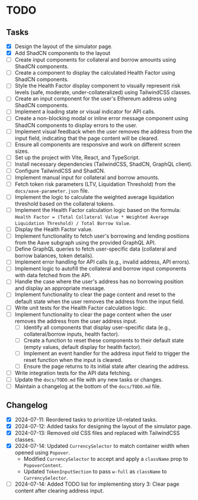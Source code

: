 # TODO

## Tasks

- [x] Design the layout of the simulator page.
- [x] Add ShadCN components to the layout
- [ ] Create input components for collateral and borrow amounts using ShadCN components.
- [ ] Create a component to display the calculated Health Factor using ShadCN components.
- [ ] Style the Health Factor display component to visually represent risk levels (safe, moderate, under-collateralized) using TailwindCSS classes.
- [ ] Create an input component for the user's Ethereum address using ShadCN components.
- [ ] Implement a loading state or visual indicator for API calls.
- [ ] Create a non-blocking modal or inline error message component using ShadCN components to display errors to the user.
- [ ] Implement visual feedback when the user removes the address from the input field, indicating that the page content will be cleared.
- [ ] Ensure all components are responsive and work on different screen sizes.
- [ ] Set up the project with Vite, React, and TypeScript.
- [ ] Install necessary dependencies (TailwindCSS, ShadCN, GraphQL client).
- [ ] Configure TailwindCSS and ShadCN.
- [ ] Implement manual input for collateral and borrow amounts.
- [ ] Fetch token risk parameters (LTV, Liquidation Threshold) from the `docs/aave-parameter.json` file.
- [ ] Implement the logic to calculate the weighted average liquidation threshold based on the collateral tokens.
- [ ] Implement the Health Factor calculation logic based on the formula: `Health Factor = (Total Collateral Value * Weighted Average Liquidation Threshold) / Total Borrow Value`.
- [ ] Display the Health Factor value.
- [ ] Implement functionality to fetch user's borrowing and lending positions from the Aave subgraph using the provided GraphQL API.
- [ ] Define GraphQL queries to fetch user-specific data (collateral and borrow balances, token details).
- [ ] Implement error handling for API calls (e.g., invalid address, API errors).
- [ ] Implement logic to autofill the collateral and borrow input components with data fetched from the API.
- [ ] Handle the case where the user's address has no borrowing position and display an appropriate message.
- [ ] Implement functionality to clear the page content and reset to the default state when the user removes the address from the input field.
- [ ] Write unit tests for the Health Factor calculation logic.
- [ ] Implement functionality to clear the page content when the user removes the address from the user address input.
   - [ ] Identify all components that display user-specific data (e.g., collateral/borrow inputs, health factor).
   - [ ] Create a function to reset these components to their default state (empty values, default display for health factor).
   - [ ] Implement an event handler for the address input field to trigger the reset function when the input is cleared.
   - [ ] Ensure the page returns to its initial state after clearing the address.
- [ ] Write integration tests for the API data fetching.
- [ ] Update the `docs/TODO.md` file with any new tasks or changes.
- [ ] Maintain a changelog at the bottom of the `docs/TODO.md` file.

## Changelog

- [x] 2024-07-11: Reordered tasks to prioritize UI-related tasks.
- [x] 2024-07-12: Added tasks for designing the layout of the simulator page.
- [x] 2024-07-13: Removed old CSS files and replaced with TailwindCSS classes.
- [x] 2024-07-14: Updated `CurrencySelector` to match container width when opened using `Popover`.
    - Modified `CurrencySelector` to accept and apply a `className` prop to `PopoverContent`.
    - Updated `TokenInputSection` to pass `w-full` as `className` to `CurrencySelector`.
- [ ] 2024-07-14: Added TODO list for implementing story 3: Clear page content after clearing address input.
